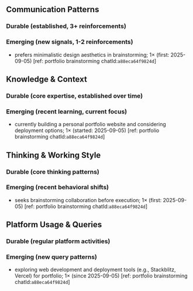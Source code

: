 ## Communication Patterns
### Durable (established, 3+ reinforcements)

### Emerging (new signals, 1-2 reinforcements)
- prefers minimalistic design aesthetics in brainstorming; 1× (first: 2025-09-05) [ref: portfolio brainstorming chatId:`a88eca64f9824d`]

## Knowledge & Context
### Durable (core expertise, established over time)

### Emerging (recent learning, current focus)
- currently building a personal portfolio website and considering deployment options; 1× (started: 2025-09-05) [ref: portfolio brainstorming chatId:`a88eca64f9824d`]

## Thinking & Working Style
### Durable (core thinking patterns)

### Emerging (recent behavioral shifts)
- seeks brainstorming collaboration before execution; 1× (first: 2025-09-05) [ref: portfolio brainstorming chatId:`a88eca64f9824d`]

## Platform Usage & Queries
### Durable (regular platform activities)

### Emerging (new query patterns)
- exploring web development and deployment tools (e.g., Stackblitz, Vercel) for portfolio; 1× (since 2025-09-05) [ref: portfolio brainstorming chatId:`a88eca64f9824d`]